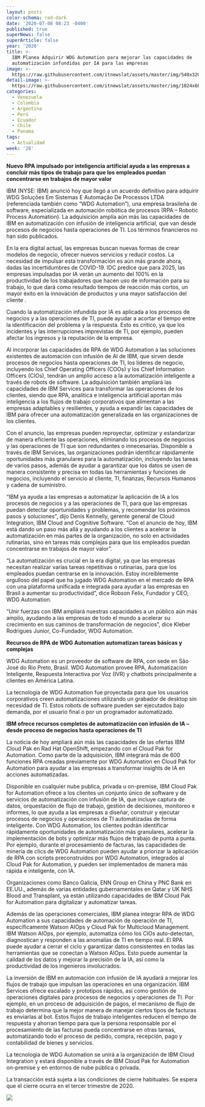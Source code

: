 ```yaml
---
layout: posts
color-schema: red-dark
date: '2020-07-08 08:23 -0400'
published: true
superNews: false
superArticle: false
year: '2020'
title: >-
  IBM Planea Adquirir WDG Automation para mejorar las capacidades de
  automatización infundidas por IA para las empresas
image: >-
  https://raw.githubusercontent.com/itnewslat/assets/master/img/540x320/IBM-sede-p.jpg
detail-image: >-
  https://raw.githubusercontent.com/itnewslat/assets/master/img/1024x680/IBM-sede-g.jpg
categories:
  - Venezuela
  - Colombia
  - Argentina
  - Perú
  - Ecuador
  - Chile
  - Panama
tags:
  - Actualidad
week: '28'
---
```

**Nuevo RPA impulsado por inteligencia artificial ayuda a las empresas a concluir más tipos de trabajo para que los empleados puedan concentrarse en trabajos de mayor valor**

IBM (NYSE: IBM) anunció hoy que llegó a un acuerdo definitivo para adquirir WDG Soluções Em Sistemas E Automação De Processos LTDA (referenciada también como “WDG Automation”), una empresa brasileña de software, especializada en automación robótica de procesos (RPA – Robotic Process Automation). La adquisición amplía aún más las capacidades de IBM en automatización con infusión de inteligencia artificial, que van desde procesos de negocios hasta operaciones de TI. Los términos financieros no han sido publicados.

En la era digital actual, las empresas buscan nuevas formas de crear modelos de negocio, ofrecer nuevos servicios y reducir costos. La necesidad de impulsar esta transformación es aún más grande ahora, dadas las incertidumbres de COVID-19. IDC predice que para 2025, las empresas impulsadas por IA verán un aumento del 100% en la productividad de los trabajadores que hacen uso de información para su trabajo, lo que dará como resultado tiempos de reacción más cortos, un mayor éxito en la innovación de productos y una mayor satisfacción del cliente .

Cuando la automatización infundida por IA es aplicada a los procesos de negocios y a las operaciones de TI, puede ayudar a acortar el tiempo entre la identificación del problema y la respuesta. Esto es crítico, ya que los incidentes y las interrupciones imprevistas de TI, por ejemplo, pueden afectar los ingresos y la reputación de la empresa.

Al incorporar las capacidades de RPA de WDG Automation a las soluciones existentes de automación con infusión de AI de IBM, que sirven desde procesos de negocios hasta operaciones de TI, los líderes de negocio, incluyendo los Chief Operating Officers (COOs) y los Chief Information Officers (CIOs), tendrán un amplio acceso a la automatización inteligente a través de robots de software. La adquisición también ampliará las capacidades de IBM Services para transformar las operaciones de los clientes, siendo que RPA, analítica e inteligencia artificial aportan más inteligencia a los flujos de trabajo corporativos que alimentan a las empresas adaptables y resilientes, y ayuda a expandir las capacidades de IBM para ofrecer una automatización generalizada en las organizaciones de los clientes.

Con el anuncio, las empresas pueden reproyectar, optimizar y estandarizar de manera eficiente las operaciones, eliminando los procesos de negocios y las operaciones de TI que son redundantes o innecesarias. Disponible a través de IBM Services, las organizaciones podrán identificar rápidamente oportunidades más granulares para la automatización, incluyendo las tareas de varios pasos, además de ayudar a garantizar que los datos se usen de manera consistente y precisa en todas las herramientas y funciones de negocios, incluyendo el servicio al cliente, TI, finanzas, Recursos Humanos y cadena de suministro.

“IBM ya ayuda a las empresas a automatizar la aplicación de IA a los procesos de negocios y a las operaciones de TI, para que las empresas puedan detectar oportunidades y problemas, y recomendar los próximos pasos y soluciones", dijo Denis Kennelly, gerente general de Cloud Integration, IBM Cloud and Cognitive Software. “Con el anuncio de hoy, IBM está dando un paso más allá y ayudando a los clientes a acelerar la automatización en más partes de la organización, no solo en actividades rutinarias, sino en tareas más complejas para que los empleados puedan concentrarse en trabajos de mayor valor”.

“La automatización es crucial en la era digital, ya que las empresas necesitan realizar varias tareas repetitivas o rutinarias, para que los empleados puedan centrarse en la innovación. Estoy increíblemente orgulloso del papel que ha jugado WDG Automation en el mercado de RPA con una plataforma unificada e integrada para ayudar a las empresas en Brasil a aumentar su productividad”, dice Robson Felix, Fundador y CEO, WDG Automation.

“Unir fuerzas con IBM ampliará nuestras capacidades a un público aún más amplio, ayudando a las empresas de todo el mundo a acelerar su crecimiento en sus caminos de transformación de negocios”, dice Kleber Rodrigues Junior, Co-Fundador, WDG Automation.

**Recursos de RPA de WDG Automation automatizan tareas básicas y complejas**

WDG Automation es un proveedor de software de RPA, con sede en São José do Rio Preto, Brasil. WDG Automation provee RPA, Automatización Inteligente, Respuesta Interactiva por Voz (IVR) y chatbots principalmente a clientes en América Latina.

La tecnología de WDG Automation fue proyectada para que los usuarios corporativos creen automatizaciones utilizando un grabador de desktop sin necesidad de TI. Estos robots de software pueden ser ejecutados bajo demanda, por el usuario final o por un programador automatizado.

**IBM ofrece recursos completos de automatización con infusión de IA – desde proceso de negocios hasta operaciones de TI**

La noticia de hoy ampliará aún más las capacidades de las ofertas IBM Cloud Pak en Rad Hat OpenShift, empezando con el Cloud Pak for Automation. Como parte de la adquisición, IBM integrará más de 600 funciones RPA creadas previamente por WDG Automation en Cloud Pak for Automation para ayudar a las empresas a transformar insights de IA en acciones automatizadas.

Disponible en cualquier nube publica, privada u on-premise, IBM Cloud Pak for Automation ofrece a los clientes un conjunto único de software y de servicios de automatización con infusión de IA, que incluye captura de datos, orquestación de flujo de trabajo, gestión de decisiones, monitoreo e informes, lo que ayuda a las empresas a diseñar, construir y ejecutar procesos de negocios y operaciones de TI automatizadas de forma inteligente. Con WDG Automation, los clientes podrán identificar rápidamente oportunidades de automatización más granulares, acelerar la implementación de bots y optimizar más flujos de trabajo de punta a punta. Por ejemplo, durante el procesamiento de facturas, las capacidades de minería de clics de WDG Automation pueden ayudar a priorizar la aplicación de RPA con scripts preconstruidos por WDG Automation, integrados al Cloud Pak for Automation, y pueden ser implementados de manera más rápida e inteligente, con IA.

Organizaciones como Banco Galicia, ENN Group en China y PNC Bank en EE.UU., además de varias entidades gubernamentales en Qatar y UK NHS Blood and Transplant, ya están utilizando capacidades de IBM Cloud Pak for Automation para digitalizar y automatizar tareas.

Además de las operaciones comerciales, IBM planea integrar RPA de WDG Automation a sus capacidades de automación de operación de TI, específicamente Watson AIOps y Cloud Pak for Multicloud Management. IBM Watson AIOps, por ejemplo, automatiza cómo los CIOs auto-detectan, diagnostican y responden a las anomalías de TI en tiempo real. El RPA puede ayudar a cerrar el ciclo y garantizar datos consistentes en todas las herramientas que se conectan a Watson AIOps. Esto puede aumentar la calidad de los datos y mejorar la precisión de la IA, así como la productividad de los ingenieros involucrados.

La inversión de IBM en automación con infusión de IA ayudará a mejorar los flujos de trabajo que impulsan las operaciones en una organización. IBM Services ofrece escalado y prototipos rápidos, así como gestión de operaciones digitales para procesos de negocios y operaciones de TI. Por ejemplo, en un proceso de adquisición de pagos, el mecanismo de flujo de trabajo determina que la mejor manera de manejar ciertos tipos de facturas es enviarlas al bot. Estos flujos de trabajo inteligentes reducen el tiempo de respuesta y ahorran tiempo para que la persona responsable por el procesamiento de las facturas pueda concentrarse en otras tareas, automatizando todo el proceso de pedido, compra, recepción, pago y contabilidad de bienes y servicios.

La tecnología de WDG Automation se unirá a la organización de IBM Cloud Integration y estará disponible a través de IBM Cloud Pak for Automation on-premise y en entornos de nube pública o privada.

La transacción está sujeta a las condiciones de cierre habituales. Se espera que el cierre ocurra en el tercer trimestre de 2020.

<img src="https://tracker.metricool.com/c3po.jpg?hash=56f88a41e39ab42c063cc51676587a04"/>